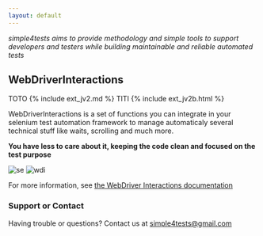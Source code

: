 ```yaml
---
layout: default
---
```


*simple4tests aims to provide methodology and simple tools to support developers and testers while building maintainable and reliable automated tests*

## WebDriverInteractions

TOTO
{% include ext_jv2.md %}
TITI
{% include ext_jv2b.html %}

WebDriverInteractions is a set of functions you can integrate in your selenium test automation framework
to manage automaticaly several technical stuff like waits, scrolling and much more.

**You have less to care about it, keeping the code clean and focused on the test purpose**

![se](https://simple4tests.github.io/interactions-webdriver/assets/images/01_se.png)
![wdi](https://simple4tests.github.io/interactions-webdriver/assets/images/01_wdi.png)

For more information, see [the WebDriver Interactions documentation](https://simple4tests.github.io/interactions-webdriver/)

### Support or Contact
Having trouble or questions? Contact us at simple4tests@gmail.com
